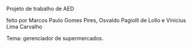 Projeto de trabalho de AED 

feito por Marcos Paulo Gomes Pires, Osvaldo Pagiolli de Lollo e Vinicius Lima Carvalho

Tema: gerenciador de supermercados.


